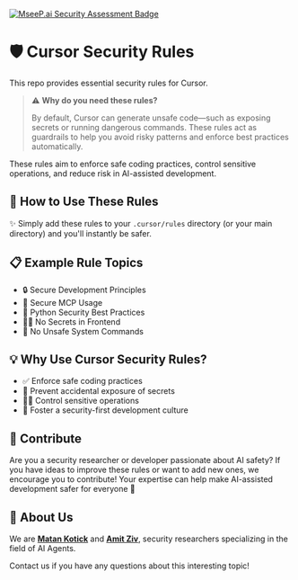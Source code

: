 [![MseeP.ai Security Assessment Badge](https://mseep.net/pr/matank001-cursor-security-rules-badge.png)](https://mseep.ai/app/matank001-cursor-security-rules)

# 🛡️ Cursor Security Rules

This repo provides essential security rules for Cursor.

> ⚠️ **Why do you need these rules?**
> 
> By default, Cursor can generate unsafe code—such as exposing secrets or running dangerous commands. These rules act as guardrails to help you avoid risky patterns and enforce best practices automatically.

These rules aim to enforce safe coding practices, control sensitive operations, and reduce risk in AI-assisted development.

## 🚀 How to Use These Rules

✨ Simply add these rules to your `.cursor/rules` directory (or your main directory) and you'll instantly be safer.

## 📋 Example Rule Topics

- 🔒 Secure Development Principles
- 🤖 Secure MCP Usage
- 🐍 Python Security Best Practices
- 🕵️‍♂️ No Secrets in Frontend
- 🚫 No Unsafe System Commands

## 💡 Why Use Cursor Security Rules?

- ✅ Enforce safe coding practices
- 🛑 Prevent accidental exposure of secrets
- 👮‍♂️ Control sensitive operations
- 🤝 Foster a security-first development culture

## 🤝 Contribute

Are you a security researcher or developer passionate about AI safety? If you have ideas to improve these rules or want to add new ones, we encourage you to contribute! Your expertise can help make AI-assisted development safer for everyone 📝

## 👥 About Us

We are [**Matan Kotick**](https://www.linkedin.com/in/matan-kotick-664735252) and [**Amit Ziv**](https://www.linkedin.com/in/amit-ziv-49690b120), security researchers specializing in the field of AI Agents.

Contact us if you have any questions about this interesting topic!
